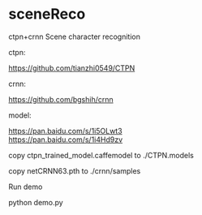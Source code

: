 # sceneReco
ctpn+crnn Scene character recognition

ctpn:

   https://github.com/tianzhi0549/CTPN
	
crnn:

   https://github.com/bgshih/crnn

model:

  https://pan.baidu.com/s/1i5OLwt3  
  https://pan.baidu.com/s/1i4Hd9zv 
  
  copy ctpn_trained_model.caffemodel to ./CTPN.models
  
  copy netCRNN63.pth to ./crnn/samples
   
Run demo

  python demo.py
